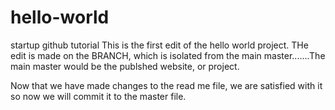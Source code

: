 # hello-world
startup  github tutorial
This is the first edit of the hello world project.
THe edit is made on the BRANCH, which is isolated from the main master.......The main master would be the publshed website, or project.

Now that we have made changes to the read me file, we are satisfied with it so now we will commit it to the master file.
